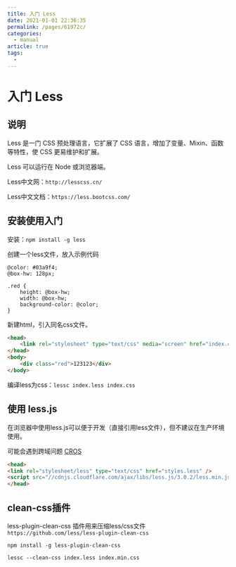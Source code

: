 ```yaml
---
title: 入门 Less
date: 2021-01-01 22:36:35
permalink: /pages/61972c/
categories: 
  - manual
article: true
tags: 
  - 
---
```

# 入门 Less

## 说明

Less 是一门 CSS 预处理语言，它扩展了 CSS 语言，增加了变量、Mixin、函数等特性，使 CSS 更易维护和扩展。

Less 可以运行在 Node 或浏览器端。

Less中文网：`http://lesscss.cn/`

Less中文文档：`https://less.bootcss.com/`

## 安装使用入门

安装：`npm install -g less`

创建一个less文件，放入示例代码

```less
@color: #03a9f4;
@box-hw: 128px;

.red {
    height: @box-hw;
    width: @box-hw;
    background-color: @color;
}
```

新建html，引入同名css文件。

```html
<head>
    <link rel="stylesheet" type="text/css" media="screen" href="index.css" />
</head>
<body>
    <div class="red">123123</div>
</body>
```

编译less为css：`lessc index.less index.css`

## 使用 less.js

在浏览器中使用less.js可以便于开发（直接引用less文件），但不建议在生产环境使用。

可能会遇到跨域问题 [CROS](http://enable-cors.org/)

```html
<head>
<link rel="stylesheet/less" type="text/css" href="styles.less" />
<script src="//cdnjs.cloudflare.com/ajax/libs/less.js/3.0.2/less.min.js" ></script>
</head>
```

## clean-css插件

less-plugin-clean-css 插件用来压缩less/css文件 `https://github.com/less/less-plugin-clean-css`

`npm install -g less-plugin-clean-css`

`lessc --clean-css index.less index.min.css`
